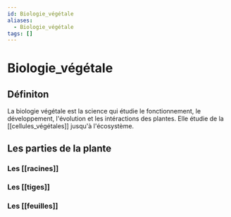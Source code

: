 ```yaml
---
id: Biologie_végétale
aliases:
  - Biologie_végétale
tags: []
---
```


# Biologie_végétale
## Définiton 
La biologie végétale est la science qui étudie le fonctionnement, le développement, l'évolution et les intéractions des plantes.
Elle étudie de la [[cellules_végétales]] jusqu'à l'écosystème.

## Les parties de la plante 
### Les [[racines]]
### Les [[tiges]]
### Les [[feuilles]]


